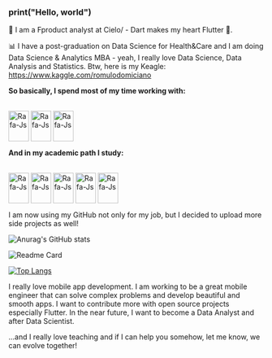 ### print("Hello, world")


📱  I am a Fproduct analyst at Cielo/ - Dart makes my heart Flutter 💙.

📊  I have a post-graduation on Data Science for Health&Care and I am doing Data Science & Analytics MBA  - yeah, I really love Data Science, Data Analysis and Statistics. Btw, here is my Keagle: https://www.kaggle.com/romulodomiciano


**So basically, I spend most of my time working with:**

<div style="display: inline_block"><br>
  <img align="center" alt="Rafa-Js" height="60" width="40" src="https://cdn.jsdelivr.net/gh/devicons/devicon/icons/flutter/flutter-original.svg">
  <img align="center" alt="Rafa-Js" height="60" width="40" src="https://cdn.jsdelivr.net/gh/devicons/devicon/icons/dart/dart-original.svg">
  <img align="center" alt="Rafa-Js" height="60" width="40" src="https://cdn.jsdelivr.net/gh/devicons/devicon/icons/firebase/firebase-plain.svg">
</div>

**And in my academic path I study:**

<div style="display: inline_block"><br>
  <img align="center" alt="Rafa-Js" height="60" width="40" src="https://cdn.jsdelivr.net/gh/devicons/devicon/icons/r/r-original.svg">
  <img align="center" alt="Rafa-Js" height="60" width="40" src="https://cdn.jsdelivr.net/gh/devicons/devicon/icons/python/python-original.svg">
  <img align="center" alt="Rafa-Js" height="60" width="40" src="https://cdn.jsdelivr.net/gh/devicons/devicon/icons/mysql/mysql-original.svg">
  <img align="center" alt="Rafa-Js" height="60" width="40" src="https://cdn.jsdelivr.net/gh/devicons/devicon/icons/spss/spss-original.svg">
  <img align="center" alt="Rafa-Js" height="60" width="40" src="https://cdn.jsdelivr.net/gh/devicons/devicon/icons/tensorflow/tensorflow-original.svg">
</div>

I am now using my GitHub not only for my job, but I decided to upload more side projects as well! 

![Anurag's GitHub stats](https://github-readme-stats.vercel.app/api?username=romulodomiciano&show_icons=true&theme=tokyonight&count_private=true)

![Readme Card](https://github-readme-stats.vercel.app/api/pin/?username=romulodomiciano&repo=foot_disease&show_icons=true&theme=tokyonight&show_owner=true)

[![Top Langs](https://github-readme-stats.vercel.app/api/top-langs/?username=romulodomiciano&layout=compact&theme=cobalt)](https://github.com/anuraghazra/github-readme-stats)


I really love mobile app development. I am working to be a great mobile engineer that can solve complex problems and develop beautiful and smooth apps. I want to contribute more with open source projects especially Flutter. In the near future, I want to become a Data Analyst and after Data Scientist. 

...and I really love teaching and if I can help you somehow, let me know, we can evolve together!
                                                           
